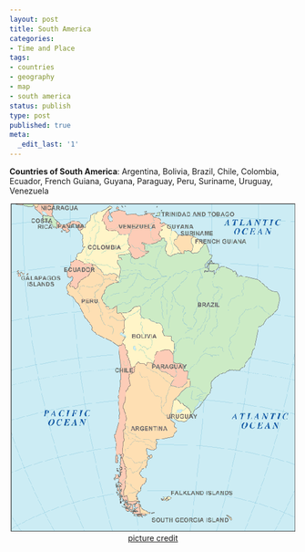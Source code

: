 ```yaml
---
layout: post
title: South America
categories:
- Time and Place
tags:
- countries
- geography
- map
- south america
status: publish
type: post
published: true
meta:
  _edit_last: '1'
---
```

<strong>Countries of South America</strong>: Argentina, Bolivia, Brazil, Chile, Colombia, Ecuador, French Guiana, Guyana, Paraguay, Peru, Suriname, Uruguay, Venezuela
<p style="text-align: center;"><a class="vt-p" href="http://www.world-atlas.us/south-america-map.gif"><img class="aligncenter size-full wp-image-669" title="south-america-map" src="/img/south-america-map.gif" alt="" width="500" height="575" />picture credit</a></p>
